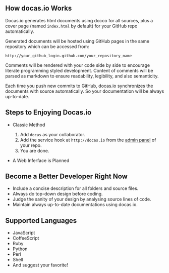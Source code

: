 ## How docas.io Works

Docas.io generates html documents using docco for all sources, plus a cover
page (named `index.html` by default) for your GitHub repo automatically.

Generated documents will be hosted using GitHub pages in the same repository
which can be accessed from:

    http://your_github_login.github.com/your_repository_name

Comments will be rendered with your code side by side to encourage literate
programming styled development. Content of comments will be parsed as markdown
to ensure readability, legibility, and also semanticity.

Each time you push new commits to GitHub, docas.io synchronizes the documents
with source automatically. So your documentation will be always up-to-date.

## Steps to Enjoying Docas.io

* Classic Method

  1. Add `docas` as your collaborator.
  2. Add the service hook at `http://docas.io` from the [admin panel] of your repo.
  3. You are done.

[admin panel]: https://help.github.com/articles/post-receive-hooks

* A Web Inferface is Planned

## Become a Better Developer Right Now

  * Include a concise description for all folders and source files.
  * Always do top-down design before coding.
  * Judge the sanity of your design by analysing source lines of code.
  * Maintain always up-to-date documentations using docas.io.

## Supported Languages

  * JavaScript
  * CoffeeScript
  * Ruby
  * Python
  * Perl
  * Shell
  * And suggest your favorite!
